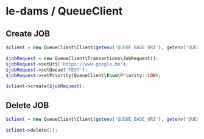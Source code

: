 le-dams / QueueClient
========================

Create JOB
----------

```php
$client = new QueueClient\Client(getenv('QUEUE_BASE_URI'), getenv('QUEUE_SECRET_KEY'), time());

$jobRequest = new QueueClient\Transactions\JobRequest();
$jobRequest->setUri('https://www.google.be');
$jobRequest->setQueue('TEST');
$jobRequest->setPriority(QueueClient\Enum\Priority::LOW);

$client->create($jobRequest);
```

Delete JOB
----------

```php
$client = new QueueClient\Client(getenv('QUEUE_BASE_URI'), getenv('QUEUE_SECRET_KEY'), time());

$client->delete(1);
```